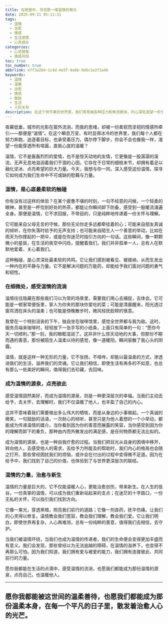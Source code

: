 ```yaml
---
title: 在喧嚣中，寻觅那一缕温情的微光
date: 2025-09-21 05:11:11
tags:
  - 温情
  - 治愈
  - 情感
  - 生活感悟
  - 心灵成长
categories:
  - 心灵随笔
  - 情感共鸣
toc: true
toc_number: true
abbrlink: e7f3a2b9-1c4d-4e5f-8a6b-9d0c1e2f3a4b
keywords:
  - 温情
  - 温暖
  - 治愈
  - 情感
  - 鼓励
  - 生活
  - 人际关系
description: 在这个快节奏的世界里，我们常常被各种压力和焦虑裹挟，内心深处渴望一份宁静与慰藉。本文将带你一同探寻“温情”的真谛，它并非轰轰烈烈的壮举，而是日常生活中那些细微却能触动心弦的瞬间。从感受他人给予的温暖，到主动成为温暖的源泉，我们将在文字中体会温情如何治愈心灵、点亮生活，并最终成为我们抵御寒冬的力量。愿你我都能在温情的滋养下，找到内心的安宁与力量。
---
```


夜幕低垂，城市的光影在窗外流淌，而我的思绪，却被一份柔软而坚韧的情感所牵引——那便是“温情”。在这个瞬息万变、有时显得冰冷的世界里，我们每个人都在努力奔跑，追逐着目标，也承受着压力。偶尔停下脚步，你会不会也像我一样，渴望一份能穿透所有喧嚣，直抵心底的温暖？

温情，它不是轰轰烈烈的爱情，也不是惊天动地的友情，它更像是一股潺潺的溪流，无声无息地滋润着我们干涸的心田。它存在于日常的细枝末节，却拥有着足以融化坚冰、点亮希望的巨大力量。今天，我想与你一同，深入感受这份温情，探寻它如何成为我们生命中不可或缺的慰藉与力量。

### 温情，是心底最柔软的触碰

你有没有过这样的体验？在某个疲惫不堪的时刻，一句不经意的问候，一个轻柔的眼神，甚至是一杯恰到好处的热茶，都能让你瞬间卸下防备，感受到一股暖流涌遍全身。那便是温情，它不求回报，不带目的，只是纯粹地传递着一份关怀与理解。

它可能来自父母无言的守候，那份无论你走多远都牵挂着的心；可能来自朋友真诚的倾听，在你失落时给予的无声支持；也可能来自陌生人一个善意的举动，比如在雨天为你撑起的一把伞，或是在你迷茫时指引方向的一句话。这些瞬间，像一颗颗微小的星辰，在生活的夜空中闪烁，提醒着我们，我们并非孤单一人，总有人在默默地爱着、关心着我们。

这种触碰，是心灵深处最柔软的共鸣。它让我们感到被看见、被接纳，从而生发出一种内在的平静与力量。它不是解决问题的万能药，却能给予我们面对问题的勇气和韧性。

### 在细微处，感受温情的流淌

温情往往隐藏在那些我们习以为常的场景里，需要我们用心去捕捉，去体会。它可能是一顿家常便饭里，家人为你夹的那块你爱吃的菜；可能是清晨醒来，阳光透过窗帘洒在床头的温柔；也可能是傍晚散步时，微风轻抚脸颊的惬意。

我曾在一个特别沮丧的下午，独自坐在咖啡馆里，感觉全世界都与我为敌。这时，服务员端来咖啡时，轻轻放下一张手写的小纸条，上面只有简单的一句：“愿你今天一切顺利。”那一刻，我的眼眶湿润了。这并非什么惊天动地的大事，但那份不期而遇的善意，那份被陌生人温柔以待的感觉，像一道暖阳，瞬间驱散了我心头的阴霾。

温情，就是这样一种无形的力量，它不张扬，不喧哗，却能以最温柔的方式，渗透进我们的生活，滋养我们的灵魂。它让我们相信，即使生活有再多的不如意，也总有那么一些美好的瞬间，值得我们去珍藏，去回味。

### 成为温情的源泉，点亮彼此

感受温情固然美好，而成为温情的源泉，则是一种更深层次的幸福。当我们主动去给予，去关怀，去理解时，我们不仅温暖了他人，也丰盈了自己的内心。

这并不意味着我们需要做出多么伟大的牺牲，而是从身边的小事做起。一个真诚的微笑，一句鼓励的话语，一次耐心的倾听，甚至只是为他人着想的一个小举动，都能成为传递温情的媒介。当你看到因为你的善意而展露的笑容，当你感受到因为你的理解而卸下的重负，那种由内而外散发出的满足感，是任何物质都无法比拟的。

成为温情的源泉，也是一种自我疗愈的过程。当我们把目光从自身的困境中移开，转向他人，去感受他人的需求，去给予力所能及的帮助时，我们内心的格局也会随之打开。那些曾经困扰我们的烦恼，或许会在付出的过程中变得微不足道。因为在给予中，我们找到了自己的价值，也体验到了与世界更深层次的联结。

### 温情的力量，治愈与新生

温情的力量是巨大的，它不仅能温暖人心，更能治愈创伤，带来新生。在人生的低谷，一份真挚的温情，可以成为我们重新站起来的支点；在迷茫的十字路口，一份无私的关怀，可以指引我们找到方向。

它像一束光，穿透黑暗，照亮我们前行的道路；它像一剂良药，抚平伤痛，让我们的心灵得以修复。温情教会我们宽容，教会我们理解，教会我们爱。它让我们明白，即使世界再复杂，人心再难测，总有一份纯粹的善意，值得我们去相信，去守护。

当我们被温情环绕，当我们也成为温情的传递者，我们的生命便会变得更加丰盛而有意义。我们会发现，那些曾经以为无法逾越的障碍，在温情的滋养下，也变得不再那么可怕。因为我们知道，我们拥有爱与被爱的能力，我们拥有连接彼此、共同前行的力量。

愿你我都能在生活的点滴中，感受温情的流淌，也愿我们都能成为那份温情的源泉，点亮自己，也温暖他人。

---
愿你我都能被这世间的温柔善待，也愿我们都能成为那份温柔本身，在每一个平凡的日子里，散发着治愈人心的光芒。
---